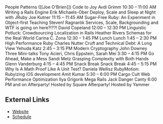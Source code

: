People Patterns ([[Joe O'Brien]])	Code to Joy
Avdi Grimm
10:30 – 11:00 AM	Writing a Rails Engine
Erik Michaels-Ober	Deploy, Scale and Sleep at Night with JRuby
Joe Kutner
11:15 – 11:45 AM	Sugar-Free Ruby: An Experiment in Object-first Teaching
Steven! Ragnarök	Services, Scale, Backgrounding and WTF is going on here?!??!
David Copeland
12:00 – 12:30 PM	Linguistic Potluck: Crowdsourcing Localization in Rails
Heather Rivers	Schemas for the Real World
Carina C. Zona
12:30 – 1:45 PM	Lunch	Lunch
1:45 – 2:30 PM	High Performance Ruby
Charles Nutter	Cruft and Technical Debt: A Long View
Yehuda Katz
2:45 – 3:15 PM	Modern Cryptography
John Downey	Three Mini-talks
Tony Acieri, Chris Eppstein, Sarah Mei
3:30 – 4:15 PM	Go Ahead, Make a Mess
Sandi Metz	Grasping Complexity with Both Hands
Glenn Vanderburg
4:15 – 4:45 PM	Snack Break	Snack Break
4:45 – 5:15 PM	Why Is A Math Proof Like A Unit Test?
Daniela Wellisz	RubyMotion: Rubyizing iOS development
Amit Kumar
5:30 – 6:00 PM	Cargo Cult Web Performance Optimization
Ilya Grigorik	Mega Rails
Jack Danger Canty
6:00 PM and on	Afterparty!
Hosted by Square	Afterparty!
Hosted by Yammer



## External Links

* [Website](http://gogaruco.com/)
* [Schedule](http://gogaruco.com/schedule.html)
